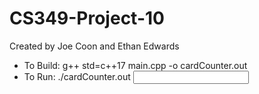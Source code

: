 # CS349-Project-10
Created by Joe Coon and Ethan Edwards

- To Build: g++ std=c++17 main.cpp -o cardCounter.out
- To Run: ./cardCounter.out <input file> <output file>
